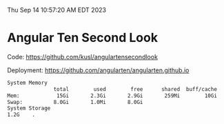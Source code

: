 Thu Sep 14 10:57:20 AM EDT 2023

# Angular Ten Second Look

Code: https://github.com/kusl/angulartensecondlook

Deployment: https://github.com/angularten/angularten.github.io

```bash
System Memory
               total        used        free      shared  buff/cache   available
Mem:            15Gi       2.3Gi       2.9Gi       259Mi        10Gi        12Gi
Swap:          8.0Gi       1.0Mi       8.0Gi
System Storage
1.2G	.
```
```bash
